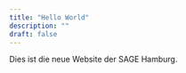 ```yaml
---
title: "Hello World"
description: ""
draft: false
---
```

Dies ist die neue Website der SAGE Hamburg.
